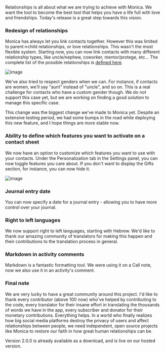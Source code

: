 Relationships is all about what we are trying to achieve with Monica. We want the tool to become the best tool that helps you have a life full with love and friendships. Today's release is a great step towards this vision.

### Redesign of relationships

Monica has always let you link contacts together. However this was limited to parent->child relationships, or love relationships. This wasn't the most flexible system. Starting now, you can now link contacts with many different relationship types, like uncle/nephew, coworker, mentor/protege, etc... The complete list of the possible relationships is [defined here](https://www.monicahq.com/api/relationshiptypes#all-available-relationship-types).

![image](/img/posts/2018-04-16-relationships.png)

We've also tried to respect genders when we can. For instance, if contacts are women, we'll say "aunt" instead of "uncle", and so on. This is a real challenge for contacts who have a custom gender though. We do not support this case yet, but we are working on finding a good solution to manage this specific case.

This change was the biggest change we've made to Monica yet. Despite an extensive testing period, we had some bumps in the road while deploying this new feature, and I hope things are more stable now.

### Ability to define which features you want to activate on a contact sheet

We now have an option to customize which features you want to use with your contacts. Under the Personalization tab in the Settings panel, you can now toggle features you care about. If you don't want to display the Gifts section, for instance, you can now hide it.

![image](/img/posts/2018-04-16-hide.png)

### Journal entry date

You can now specify a date for a journal entry - allowing you to have more control over your journal.

### Right to left languages

We now support right to left languages, starting with Hebrew. We'd like to thank our amazing community of translators for making this happen and their contributions to the translation process in general.

### Markdown in activity comments

Markdown is a fantastic formatting tool. We were using it on a Call note, now we also use it in an activity's comment.

### Final note

We are very lucky to have a great community around this project. I'd like to thank every contributor (above 100 now) who've helped by contributing to the code, every translator for their insane effort in translating the thousands of words we have in the app, every subscriber and donator for their monetary contributions. Everything helps. In a world who finally realizes how big social media platforms destroy the privacy of users and affect relationships between people, we need independent, open source projects like Monica to restore our faith in how great human relationships can be.

Version 2.0.0 is already available as a download, and is live on our hosted version.
